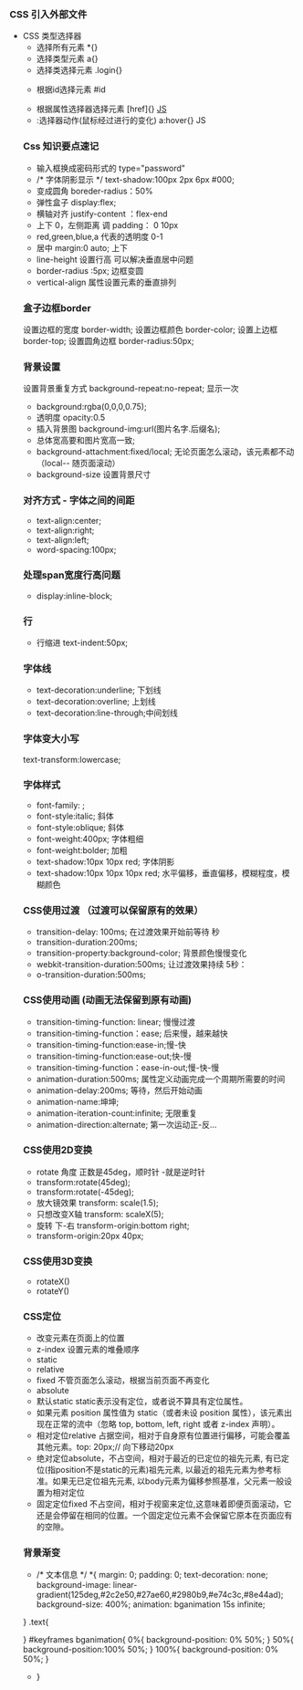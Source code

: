### CSS 引入外部文件
- <link rel="stylesheet" type="text/css" href="a.css>
### CSS 类型选择器
- 选择所有元素 *{}
- 选择类型元素 a{}  <a></a>
- 选择类选择元素 .login{} <p class="login"> </p> 
- 根据id选择元素 #id  <p id="id1"> </p>
- 根据属性选择器选择元素 [href]{} <a href="www.baidu.com">JS</a> 
- :选择器动作(鼠标经过进行的变化) a:hover{}   <a>JS</a> 
### Css 知识要点速记
- 输入框换成密码形式的  type="password" 
-  /* 字体阴影显示 */  text-shadow:100px 2px 6px #000;
- 变成圆角             boreder-radius：50%
- 弹性盒子             display:flex;
- 横轴对齐             justify-content ：flex-end
- 上下  0，左侧距离 调  padding： 0  10px
- red,green,blue,a  代表的透明度  0-1
- 居中  margin:0 auto; 上下
- line-height 设置行高  可以解决垂直居中问题
- border-radius  :5px; 边框变圆
- vertical-align 属性设置元素的垂直排列
### 盒子边框border
设置边框的宽度 border-width;
设置边框颜色 border-color;
设置上边框 border-top;
设置圆角边框  border-radius:50px;
### 背景设置
设置背景重复方式 background-repeat:no-repeat;  显示一次
- background:rgba(0,0,0,0.75);
- 透明度             opacity:0.5
- 插入背景图 background-img:url(图片名字.后缀名);
- 总体宽高要和图片宽高一致;
- background-attachment:fixed/local;  无论页面怎么滚动，该元素都不动（local-- 随页面滚动）
- background-size 设置背景尺寸
### 对齐方式 - 字体之间的间距
- text-align:center;
- text-align:right;
- text-align:left;
- word-spacing:100px;
### 处理span宽度行高问题
- display:inline-block;
### 行
- 行缩进 text-indent:50px;
### 字体线
- text-decoration:underline;   下划线
- text-decoration:overline;    上划线
- text-decoration:line-through;中间划线
### 字体变大小写
text-transform:lowercase;
### 字体样式
- font-family:  ;
- font-style:italic;  斜体
- font-style:oblique;  斜体
- font-weight:400px;  字体粗细
- font-weight:bolder; 加粗
- text-shadow:10px 10px red;  字体阴影
- text-shadow:10px 10px 10px red; 水平偏移，垂直偏移，模糊程度，模糊颜色
### CSS使用过渡  （过渡可以保留原有的效果）
- transition-delay: 100ms;  在过渡效果开始前等待 秒
- transition-duration:200ms;
- transition-property:background-color;  背景颜色慢慢变化
- webkit-transition-duration:500ms;  让过渡效果持续 5秒：
- o-transition-duration:500ms;
### CSS使用动画  (动画无法保留到原有动画)
- transition-timing-function: linear; 慢慢过渡
- transition-timing-function：ease;  后来慢，越来越快
- transition-timing-function:ease-in;慢-快
- transition-timing-function:ease-out;快-慢
- transition-timing-function：ease-in-out;慢-快-慢
- animation-duration:500ms;   属性定义动画完成一个周期所需要的时间
- animation-delay:200ms;  等待，然后开始动画
- animation-name:坤坤;
- animation-iteration-count:infinite;  无限重复
- animation-direction:alternate;   第一次运动正-反...
### CSS使用2D变换
- rotate 角度 正数是45deg，顺时针  -就是逆时针
- transform:rotate(45deg); 
- transform:rotate(-45deg);
- 放大镜效果 transform: scale(1.5);
- 只想改变X轴 transform: scaleX(5);
- 旋转 下-右 transform-origin:bottom right;
- transform-origin:20px 40px;     
### CSS使用3D变换
- rotateX()
- rotateY()     
### CSS定位
- 改变元素在页面上的位置
- z-index  设置元素的堆叠顺序
- static
- relative
- fixed  不管页面怎么滚动，根据当前页面不再变化
- absolute
- 默认static static表示没有定位，或者说不算具有定位属性。
- 如果元素 position 属性值为 static（或者未设 position 属性），该元素出现在正常的流中（忽略 top, bottom, left, right 或者 z-index 声明）。
- 相对定位relative 占据空间，相对于自身原有位置进行偏移，可能会覆盖其他元素。top: 20px;// 向下移动20px
- 绝对定位absolute，不占空间，相对于最近的已定位的祖先元素, 有已定位(指position不是static的元素)祖先元素, 以最近的祖先元素为参考标准。如果无已定位祖先元素, 以body元素为偏移参照基准，父元素一般设置为相对定位
- 固定定位fixed
不占空间，相对于视窗来定位,这意味着即便页面滚动，它还是会停留在相同的位置。一个固定定位元素不会保留它原本在页面应有的空隙。
### 背景渐变
- /* 文本信息 */
*{
    margin: 0;
    padding: 0;
    text-decoration: none;
    background-image: linear-gradient(125deg,#2c2e50,#27ae60,#2980b9,#e74c3c,#8e44ad);
    background-size: 400%;
    animation: bganimation 15s infinite;

}
.text{
    
}
#keyframes bganimation{
    0%{
        background-position: 0% 50%;
    }
    50%{
        background-position:100% 50%;
    }
    100%{
        background-position: 0% 50%;
    }
- }
###
###
###
###
###
###
###





